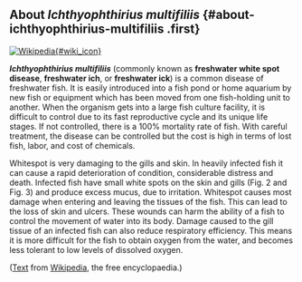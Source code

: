 About *Ichthyophthirius multifiliis* {#about-ichthyophthirius-multifiliis .first}
------------------------------------

[![Wikipedia](/img/wikipedia_logo_v2_en.png){#wiki_icon}](http://en.wikipedia.org/wiki/Ichthyophthirius_multifiliis)

***Ichthyophthirius multifiliis*** (commonly known as **freshwater white
spot disease**, **freshwater ich**, or **freshwater ick**) is a common
disease of freshwater fish. It is easily introduced into a fish pond or
home aquarium by new fish or equipment which has been moved from one
fish-holding unit to another. When the organism gets into a large fish
culture facility, it is difficult to control due to its fast
reproductive cycle and its unique life stages. If not controlled, there
is a 100% mortality rate of fish. With careful treatment, the disease
can be controlled but the cost is high in terms of lost fish, labor, and
cost of chemicals.

Whitespot is very damaging to the gills and skin. In heavily infected
fish it can cause a rapid deterioration of condition, considerable
distress and death. Infected fish have small white spots on the skin and
gills (Fig. 2 and Fig. 3) and produce excess mucus, due to irritation.
Whitespot causes most damage when entering and leaving the tissues of
the fish. This can lead to the loss of skin and ulcers. These wounds can
harm the ability of a fish to control the movement of water into its
body. Damage caused to the gill tissue of an infected fish can also
reduce respiratory efficiency. This means it is more difficult for the
fish to obtain oxygen from the water, and becomes less tolerant to low
levels of dissolved oxygen.

([Text](http://en.wikipedia.org/wiki/Ichthyophthirius_multifiliis) from
[Wikipedia](http://en.wikipedia.org/), the free encyclopaedia.)
